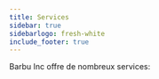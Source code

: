 ```yaml
---
title: Services
sidebar: true
sidebarlogo: fresh-white
include_footer: true
---
```


Barbu Inc offre de nombreux services:

